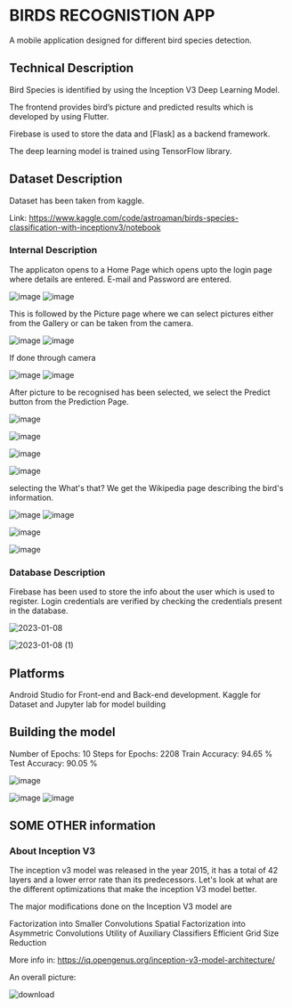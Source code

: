 
# BIRDS RECOGNISTION APP

A mobile application designed for different bird species detection.


## Technical Description

Bird Species is identified by using the Inception V3 Deep Learning Model.

The frontend provides bird’s picture and predicted results which is developed by using Flutter.

Firebase is used to store the data and [Flask] as a backend framework.

The deep learning model is trained using TensorFlow library.

## Dataset Description

Dataset has been taken from kaggle.

Link: https://www.kaggle.com/code/astroaman/birds-species-classification-with-inceptionv3/notebook

### Internal Description

The applicaton opens to a Home Page which opens upto the login page where details are entered. E-mail and Password are entered.

![image](https://user-images.githubusercontent.com/121747046/226204289-81fb7295-fd8c-4ccd-8128-565866e86246.png)
![image](https://user-images.githubusercontent.com/121747046/226204301-776fc7ff-459c-4a58-8a10-033c6b1318e7.png)



This is followed by the Picture page where we can select pictures either from the Gallery or can be taken from the camera.

![image](https://user-images.githubusercontent.com/121747046/226204332-b99dbb62-63dd-43cb-8619-b9c1d8ebf0b8.png)
![image](https://user-images.githubusercontent.com/121747046/226204361-50bbc2a2-0e32-4475-aa3c-29ec6b53a9ee.png)

If done through camera

![image](https://user-images.githubusercontent.com/121747046/226204389-ff84dcfd-d399-4811-9a46-369eec9eb723.png)
![image](https://user-images.githubusercontent.com/121747046/226204470-0180fe1d-4f38-4d33-bb65-d00d3f280f63.png)

After picture to be recognised has been selected, we select the Predict button from the Prediction Page. 

![image](https://user-images.githubusercontent.com/121747046/226204586-63c67d30-eaac-45a1-bd49-44641c312c9c.png)

![image](https://user-images.githubusercontent.com/121747046/226204601-f2283bb9-e7a5-4481-afff-287796d054e3.png)

![image](https://user-images.githubusercontent.com/121747046/226204651-2070e071-9872-4e96-8005-95f2eaf8f8e8.png)

![image](https://user-images.githubusercontent.com/121747046/226204668-cdda2d15-a387-4ec0-8c62-d1f0b1da717a.png)



selecting the What's that?
We get the Wikipedia page describing the bird's information.

![image](https://user-images.githubusercontent.com/121747046/226204689-269875e9-f7a6-4948-8d66-206ffa532fab.png)
![image](https://user-images.githubusercontent.com/121747046/226204707-066e1841-6002-423c-9a52-e19344794572.png)

![image](https://user-images.githubusercontent.com/121747046/226204724-3bad466e-545f-44a8-8afc-73bd0d782522.png)

![image](https://user-images.githubusercontent.com/121747046/226204731-62e1a98e-657f-43f2-a5be-d2de2fb32e56.png)


### Database Description

Firebase has been used to store the info about the user which is used to register. Login credentials are verified by checking the credentials present in the database.

![2023-01-08](https://user-images.githubusercontent.com/121747046/226203961-34a9489e-780a-4b68-aeb8-7627bc651393.png)


![2023-01-08 (1)](https://user-images.githubusercontent.com/121747046/226203971-0d220d15-f256-4586-92a8-823a6e6e37e1.png)


## Platforms 
 
 Android Studio for Front-end and Back-end development. 
 Kaggle for Dataset and 
 Jupyter lab for model building

## Building the model

Number of Epochs: 10
Steps for Epochs: 2208
Train Accuracy: 94.65 %
Test Accuracy: 90.05 %

![image](https://user-images.githubusercontent.com/121747046/226204094-c77ae173-596e-4fda-a32f-de3de539c02f.png)

![image](https://user-images.githubusercontent.com/121747046/226204114-496a4395-adbf-440a-b529-e60db9b7275a.png)
![image](https://user-images.githubusercontent.com/121747046/226204121-35f4f002-1ad0-4ecf-b5e3-13c7f1b56714.png)



## SOME OTHER information

### About Inception V3

The inception v3 model was released in the year 2015, it has a total of 42 layers and a lower error rate than its predecessors. Let's look at what are the different optimizations that make the inception V3 model better.

The major modifications done on the Inception V3 model are

Factorization into Smaller Convolutions
Spatial Factorization into Asymmetric Convolutions
Utility of Auxiliary Classifiers
Efficient Grid Size Reduction

More info in: https://iq.opengenus.org/inception-v3-model-architecture/

An overall picture:

![download](https://user-images.githubusercontent.com/121747046/226204817-8634b65e-b141-41e2-80b9-e0b97b4e9306.jpg)














